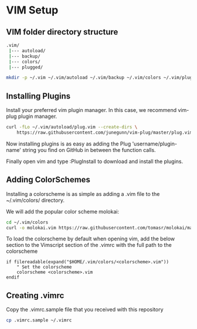 # VIM Setup

## VIM folder directory structure

```bash
.vim/
 |--- autoload/
 |--- backup/
 |--- colors/
 |--- plugged/
```

```bash
mkdir -p ~/.vim ~/.vim/autoload ~/.vim/backup ~/.vim/colors ~/.vim/plugged
```

## Installing Plugins

Install your preferred vim plugin manager. In this case, we recommend vim-plug plugin manager.

```bash
curl -fLo ~/.vim/autoload/plug.vim --create-dirs \
    https://raw.githubusercontent.com/junegunn/vim-plug/master/plug.vim
```

Now installing plugins is as easy as adding the Plug 'username/plugin-name' string you find
on GitHub in between the function calls.

Finally open vim and type :PlugInstall to download and install the plugins.

## Adding ColorSchemes

Installing a colorscheme is as simple as adding a <colorscheme>.vim file to the ~/.vim/colors/ directory.

We will add the popular color scheme molokai:

```bash
cd ~/.vim/colors
curl -o molokai.vim https://raw.githubusercontent.com/tomasr/molokai/master/colors/molokai.vim
```

To load the colorscheme by default when opening vim, add the below section to
the Vimscript section of the .vimrc with the full path to the colorscheme

```vim
if filereadable(expand("$HOME/.vim/colors/<colorscheme>.vim"))
    " Set the colorscheme
    colorscheme <colorscheme>.vim
endif
```

## Creating .vimrc

Copy the .vimrc.sample file that you received with this repository

```bash
cp .vimrc.sample ~/.vimrc
```
